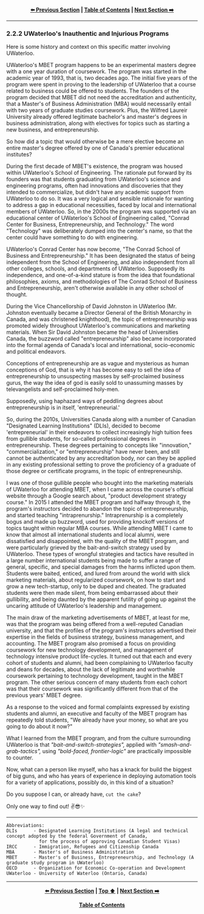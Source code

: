 <div align="center">
  
  **[:arrow_left: Previous Section][Prev] | [Table of Contents][TOC] | [Next Section :arrow_right:][Next]**
  
  [Prev]: ./02-2-1.md
  [Next]: ./02-2-3.md
  [TOC]: ./README.md#table-of-contents
  
</div>

---

### 2.2.2 UWaterloo's Inauthentic and Injurious Programs

Here is some history and context on this specific matter involving UWaterloo. 

UWaterloo's MBET program happens to be an experimental masters degree with a one year duration of coursework. The program was started in the academic year of 1993, that is, two decades ago. The initial five years of the program were spent in proving to the leadership of UWaterloo that a course related to business could be offered to students. The founders of the program decided that MBET did not need the accreditation and authenticity, that a Master's of Business Administration (MBA) would necessarily entail with two years of graduate studies coursework. Plus, the Wilfred Laureir University already offered legitimate bachelor's and master's degrees in business administration, along with electives for topics such as starting a new business, and entrepreneurship.  

So how did a topic that would otherwise be a mere elective become an entire master's degree offered by one of Canada's premier educational institutes? 

During the first decade of MBET's existence, the program was housed within UWaterloo's School of Engineering. The rationale put forward by its founders was that students graduating from UWaterloo's science and engineering programs, often had innovations and discoveries that they intended to commercialize, but didn't have any academic support from UWaterloo to do so. It was a very logical and sensible rationale for wanting to address a gap in educational necessities, faced by local and international members of UWaterloo. So, in the 2000s the program was supported via an educational center of UWaterloo's School of Engineering called, "Conrad Center for Business, Entrepreneurship, and Technology." The word "Technology" was deliberately dumped into the center's name, so that the center could have something to do with engineering. 

UWaterloo's Conrad Center has now become, "The Conrad School of Business and Entrepreneurship." It has been designated the status of being independent from the School of Engineering, and also independent from all other colleges, schools, and departments of UWaterloo. Supposedly its independence, and one-of-a-kind stature is from the idea that foundational philosophies, axioms, and methodologies of The Conrad School of Business and Entrepreneurship, aren't otherwise available in any other school of thought. 

During the Vice Chancellorship of David Johnston in UWaterloo (Mr. Johnston eventually became a Director General of the British Monarchy in Canada, and was christened knighthood), the topic of entrepreneurship was promoted widely throughout UWaterloo's communications and marketing materials. When Sir David Johnston became the head of Universities Canada, the buzzword called "entrepreneurship" also became incorporated into the formal agenda of Canada's local and international, socio-economic and political endeavors. 

Conceptions of entrepreneurship are as vague and mysterious as human conceptions of God, that is why it has become easy to sell the idea of entrepreneurship to unsuspecting masses by self-proclaimed business gurus, the way the idea of god is easily sold to unassuming masses by televangelists and self-proclaimed holy-men.  

Supposedly, using haphazard ways of peddling degrees about entrepreneurship is in itself, 'entrepreneurial.'

So, during the 2010s, Universities Canada along with a number of Canadian "Designated Learning Institutions" (DLIs), decided to become 'entrepreneurial' in their endeavors to collect increasingly high tuition fees from gullible students, for so-called professional degrees in entrepreneurship. These degrees pertaining to concepts like "innovation," "commercialization," or "entrepreneurship" have never been, and still cannot be authenticated by any accreditation body, nor can they be applied in any existing professional setting to prove the proficiency of a graduate of those degree or certificate programs, in the topic of entrepreneurship. 

I was one of those gullible people who bought into the marketing materials of UWaterloo for attending MBET, when I came across the course's official website through a Google search about, "product development strategy course." In 2015 I attended the MBET program and halfway through it, the program's instructors decided to abandon the topic of entrepreneurship, and started teaching "intraprenurship." Intraprenurship is a completely bogus and made up buzzword, used for providing knockoff versions of topics taught within regular MBA courses. While attending MBET I came to know that almost all international students and local alumni, were dissatisfied and disappointed, with the quality of the MBET program, and were particularly grieved by the bait-and-switch strategy used by UWaterloo. These types of wrongful strategies and tactics have resulted in a large number international students being made to suffer a range of general, specific, and special damages from the harms inflicted upon them. Students were baited, enticed, and lured from around the world with slick marketing materials, about regularized coursework, on how to start and grow a new tech-startup, only to be duped and cheated. The graduated students were then made silent, from being embarrassed about their gullibility, and being daunted by the apparent futility of going up against the uncaring attitude of UWaterloo's leadership and management. 

The main draw of the marketing advertisements of MBET, at least for me, was that the program was being offered from a well-reputed Canadian university, and that the profiles of the program's instructors advertised their expertise in the fields of business strategy, business management, and accounting. The MBET program also promised a focus on providing coursework for new technology development, and management of technology intensive product life-cycles. It turned out that each and every cohort of students and alumni, had been complaining to UWaterloo faculty and deans for decades, about the lack of legitimate and worthwhile coursework pertaining to technology development, taught in the MBET program. The other serious concern of many students from each cohort was that their coursework was significantly different from that of the previous years' MBET degree.   

As a response to the voiced and formal complaints expressed by existing students and alumni, an executive and faculty of the MBET program has repeatedly told students, "We already have your money, so what are you going to do about it now?"

What I learned from the MBET program, and from the culture surrounding UWaterloo is that *"bait-and-switch-strategies",* applied with *"smash-and-grab-tactics",* using *"bold-faced, frontier-logic"* are practically impossible to counter.  

Now, what can a person like myself, who has a knack for build the biggest of big guns, and who has years of experience in deploying automation tools for a variety of applications, possibly do, in this kind of a situation? 

Do you suppose I can, or already have, `cut the cake`?

Only one way to find out! :v::sunglasses::sparkles:

---

```
Abbreviations:
DLIs      - Designated Learning Institutions (A legal and technical concept adopted by the federal Government of Canada, 
            for the process of approving Canadian Student Visas) 
IRCC      - Immigration, Refugees and Citizenship Canada 
MBA       - Master's of Business Administration
MBET      - Master's of Business, Entrepreneurship, and Technology (A graduate study program in UWaterloo)
OECD      - Organization for Economic Co-operation and Development 
UWaterloo - University of Waterloo (Ontario, Canada)

```

---
<div align="center">
  
  **[:arrow_left: Previous Section][Prev] | [Top :arrow_up:][Top] | [Next Section :arrow_right:][Next]** 
  
  **[Table of Contents][TOC]**

  [Prev]: ./02-2-1.md
  [Top]: ./02-2-2.md#222-uwaterloos-inauthentic-and-injurious-programs
  [Next]: ./02-2-3.md
  [TOC]: ./README.md#table-of-contents
  
</div>